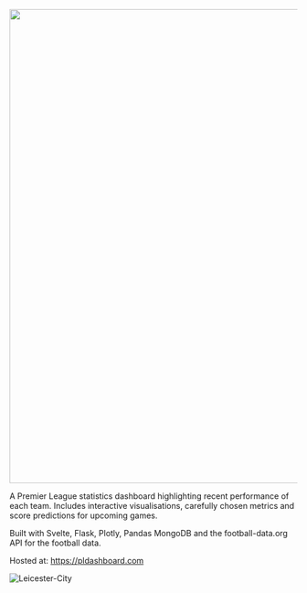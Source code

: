 <p align="center">
  <img src="https://user-images.githubusercontent.com/41476809/183071099-7cb0a1e6-625f-4b86-9b20-64659eefe329.png" width="830" />
</p>

A Premier League statistics dashboard highlighting recent performance of each team. Includes interactive visualisations, carefully chosen metrics and score predictions for upcoming games.

Built with Svelte, Flask, Plotly, Pandas MongoDB and the football-data.org API for the football data. 

Hosted at: https://pldashboard.com

![Leicester-City](https://user-images.githubusercontent.com/41476809/167265224-6d525bbb-ccad-4cf6-bad1-b508c0278ba6.png)
